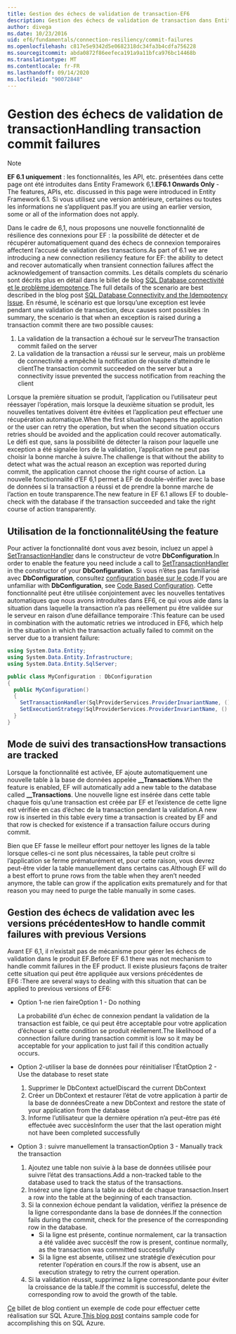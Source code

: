```yaml
---
title: Gestion des échecs de validation de transaction-EF6
description: Gestion des échecs de validation de transaction dans Entity Framework 6
author: divega
ms.date: 10/23/2016
uid: ef6/fundamentals/connection-resiliency/commit-failures
ms.openlocfilehash: c817e5e9342d5e0682318dc34fa3b4cdfa756228
ms.sourcegitcommit: abda0872f86eefeca191a9a11bfca976bc14468b
ms.translationtype: MT
ms.contentlocale: fr-FR
ms.lasthandoff: 09/14/2020
ms.locfileid: "90072848"
---
```

# <a name="handling-transaction-commit-failures"></a><span data-ttu-id="546f1-103">Gestion des échecs de validation de transaction</span><span class="sxs-lookup"><span data-stu-id="546f1-103">Handling transaction commit failures</span></span>

> [!NOTE]
> <span data-ttu-id="546f1-104">**EF 6.1 uniquement** : les fonctionnalités, les API, etc. présentées dans cette page ont été introduites dans Entity Framework 6,1.</span><span class="sxs-lookup"><span data-stu-id="546f1-104">**EF6.1 Onwards Only** - The features, APIs, etc. discussed in this page were introduced in Entity Framework 6.1.</span></span> <span data-ttu-id="546f1-105">Si vous utilisez une version antérieure, certaines ou toutes les informations ne s’appliquent pas.</span><span class="sxs-lookup"><span data-stu-id="546f1-105">If you are using an earlier version, some or all of the information does not apply.</span></span>  

<span data-ttu-id="546f1-106">Dans le cadre de 6,1, nous proposons une nouvelle fonctionnalité de résilience des connexions pour EF : la possibilité de détecter et de récupérer automatiquement quand des échecs de connexion temporaires affectent l’accusé de validation des transactions.</span><span class="sxs-lookup"><span data-stu-id="546f1-106">As part of 6.1 we are introducing a new connection resiliency feature for EF: the ability to detect and recover automatically when transient connection failures affect the acknowledgement of transaction commits.</span></span> <span data-ttu-id="546f1-107">Les détails complets du scénario sont décrits plus en détail dans le billet de blog [SQL Database connectivité et le problème idempotence](/archive/blogs/adonet/sql-database-connectivity-and-the-idempotency-issue).</span><span class="sxs-lookup"><span data-stu-id="546f1-107">The full details of the scenario are best described in the blog post [SQL Database Connectivity and the Idempotency Issue](/archive/blogs/adonet/sql-database-connectivity-and-the-idempotency-issue).</span></span>  <span data-ttu-id="546f1-108">En résumé, le scénario est que lorsqu’une exception est levée pendant une validation de transaction, deux causes sont possibles :</span><span class="sxs-lookup"><span data-stu-id="546f1-108">In summary, the scenario is that when an exception is raised during a transaction commit there are two possible causes:</span></span>  

1. <span data-ttu-id="546f1-109">La validation de la transaction a échoué sur le serveur</span><span class="sxs-lookup"><span data-stu-id="546f1-109">The transaction commit failed on the server</span></span>
2. <span data-ttu-id="546f1-110">La validation de la transaction a réussi sur le serveur, mais un problème de connectivité a empêché la notification de réussite d’atteindre le client</span><span class="sxs-lookup"><span data-stu-id="546f1-110">The transaction commit succeeded on the server but a connectivity issue prevented the success notification from reaching the client</span></span>  

<span data-ttu-id="546f1-111">Lorsque la première situation se produit, l’application ou l’utilisateur peut réessayer l’opération, mais lorsque la deuxième situation se produit, les nouvelles tentatives doivent être évitées et l’application peut effectuer une récupération automatique.</span><span class="sxs-lookup"><span data-stu-id="546f1-111">When the first situation happens the application or the user can retry the operation, but when the second situation occurs retries should be avoided and the application could recover automatically.</span></span> <span data-ttu-id="546f1-112">Le défi est que, sans la possibilité de détecter la raison pour laquelle une exception a été signalée lors de la validation, l’application ne peut pas choisir la bonne marche à suivre.</span><span class="sxs-lookup"><span data-stu-id="546f1-112">The challenge is that without the ability to detect what was the actual reason an exception was reported during commit, the application cannot choose the right course of action.</span></span> <span data-ttu-id="546f1-113">La nouvelle fonctionnalité d’EF 6,1 permet à EF de double-vérifier avec la base de données si la transaction a réussi et de prendre la bonne marche de l’action en toute transparence.</span><span class="sxs-lookup"><span data-stu-id="546f1-113">The new feature in EF 6.1 allows EF to double-check with the database if the transaction succeeded and take the right course of action transparently.</span></span>  

## <a name="using-the-feature"></a><span data-ttu-id="546f1-114">Utilisation de la fonctionnalité</span><span class="sxs-lookup"><span data-stu-id="546f1-114">Using the feature</span></span>  

<span data-ttu-id="546f1-115">Pour activer la fonctionnalité dont vous avez besoin, incluez un appel à [SetTransactionHandler](https://msdn.microsoft.com/library/system.data.entity.dbconfiguration.setdefaulttransactionhandler.aspx) dans le constructeur de votre **DbConfiguration**.</span><span class="sxs-lookup"><span data-stu-id="546f1-115">In order to enable the feature you need include a call to [SetTransactionHandler](https://msdn.microsoft.com/library/system.data.entity.dbconfiguration.setdefaulttransactionhandler.aspx) in the constructor of your **DbConfiguration**.</span></span> <span data-ttu-id="546f1-116">Si vous n’êtes pas familiarisé avec **DbConfiguration**, consultez [configuration basée sur le code](xref:ef6/fundamentals/configuring/code-based).</span><span class="sxs-lookup"><span data-stu-id="546f1-116">If you are unfamiliar with **DbConfiguration**, see [Code Based Configuration](xref:ef6/fundamentals/configuring/code-based).</span></span> <span data-ttu-id="546f1-117">Cette fonctionnalité peut être utilisée conjointement avec les nouvelles tentatives automatiques que nous avons introduites dans EF6, ce qui vous aide dans la situation dans laquelle la transaction n’a pas réellement pu être validée sur le serveur en raison d’une défaillance temporaire :</span><span class="sxs-lookup"><span data-stu-id="546f1-117">This feature can be used in combination with the automatic retries we introduced in EF6, which help in the situation in which the transaction actually failed to commit on the server due to a transient failure:</span></span>  

``` csharp
using System.Data.Entity;
using System.Data.Entity.Infrastructure;
using System.Data.Entity.SqlServer;

public class MyConfiguration : DbConfiguration  
{
  public MyConfiguration()  
  {  
    SetTransactionHandler(SqlProviderServices.ProviderInvariantName, () => new CommitFailureHandler());  
    SetExecutionStrategy(SqlProviderServices.ProviderInvariantName, () => new SqlAzureExecutionStrategy());  
  }  
}
```  

## <a name="how-transactions-are-tracked"></a><span data-ttu-id="546f1-118">Mode de suivi des transactions</span><span class="sxs-lookup"><span data-stu-id="546f1-118">How transactions are tracked</span></span>  

<span data-ttu-id="546f1-119">Lorsque la fonctionnalité est activée, EF ajoute automatiquement une nouvelle table à la base de données appelée **__Transactions**.</span><span class="sxs-lookup"><span data-stu-id="546f1-119">When the feature is enabled, EF will automatically add a new table to the database called **__Transactions**.</span></span> <span data-ttu-id="546f1-120">Une nouvelle ligne est insérée dans cette table chaque fois qu’une transaction est créée par EF et l’existence de cette ligne est vérifiée en cas d’échec de la transaction pendant la validation.</span><span class="sxs-lookup"><span data-stu-id="546f1-120">A new row is inserted in this table every time a transaction is created by EF and that row is checked for existence if a transaction failure occurs during commit.</span></span>  

<span data-ttu-id="546f1-121">Bien que EF fasse le meilleur effort pour nettoyer les lignes de la table lorsque celles-ci ne sont plus nécessaires, la table peut croître si l’application se ferme prématurément et, pour cette raison, vous devrez peut-être vider la table manuellement dans certains cas.</span><span class="sxs-lookup"><span data-stu-id="546f1-121">Although EF will do a best effort to prune rows from the table when they aren’t needed anymore, the table can grow if the application exits prematurely and for that reason you may need to purge the table manually in some cases.</span></span>  

## <a name="how-to-handle-commit-failures-with-previous-versions"></a><span data-ttu-id="546f1-122">Gestion des échecs de validation avec les versions précédentes</span><span class="sxs-lookup"><span data-stu-id="546f1-122">How to handle commit failures with previous Versions</span></span>

<span data-ttu-id="546f1-123">Avant EF 6,1, il n’existait pas de mécanisme pour gérer les échecs de validation dans le produit EF.</span><span class="sxs-lookup"><span data-stu-id="546f1-123">Before EF 6.1 there was not mechanism to handle commit failures in the EF product.</span></span> <span data-ttu-id="546f1-124">Il existe plusieurs façons de traiter cette situation qui peut être appliquée aux versions précédentes de EF6 :</span><span class="sxs-lookup"><span data-stu-id="546f1-124">There are several ways to dealing with this situation that can be applied to previous versions of EF6:</span></span>  

* <span data-ttu-id="546f1-125">Option 1-ne rien faire</span><span class="sxs-lookup"><span data-stu-id="546f1-125">Option 1 - Do nothing</span></span>  

  <span data-ttu-id="546f1-126">La probabilité d’un échec de connexion pendant la validation de la transaction est faible, ce qui peut être acceptable pour votre application d’échouer si cette condition se produit réellement.</span><span class="sxs-lookup"><span data-stu-id="546f1-126">The likelihood of a connection failure during transaction commit is low so it may be acceptable for your application to just fail if this condition actually occurs.</span></span>  

* <span data-ttu-id="546f1-127">Option 2-utiliser la base de données pour réinitialiser l’État</span><span class="sxs-lookup"><span data-stu-id="546f1-127">Option 2 - Use the database to reset state</span></span>  

  1. <span data-ttu-id="546f1-128">Supprimer le DbContext actuel</span><span class="sxs-lookup"><span data-stu-id="546f1-128">Discard the current DbContext</span></span>  
  2. <span data-ttu-id="546f1-129">Créer un DbContext et restaurer l’état de votre application à partir de la base de données</span><span class="sxs-lookup"><span data-stu-id="546f1-129">Create a new DbContext and restore the state of your application from the database</span></span>  
  3. <span data-ttu-id="546f1-130">Informe l’utilisateur que la dernière opération n’a peut-être pas été effectuée avec succès</span><span class="sxs-lookup"><span data-stu-id="546f1-130">Inform the user that the last operation might not have been completed successfully</span></span>  

* <span data-ttu-id="546f1-131">Option 3 : suivre manuellement la transaction</span><span class="sxs-lookup"><span data-stu-id="546f1-131">Option 3 - Manually track the transaction</span></span>  

  1. <span data-ttu-id="546f1-132">Ajoutez une table non suivie à la base de données utilisée pour suivre l’état des transactions.</span><span class="sxs-lookup"><span data-stu-id="546f1-132">Add a non-tracked table to the database used to track the status of the transactions.</span></span>  
  2. <span data-ttu-id="546f1-133">Insérez une ligne dans la table au début de chaque transaction.</span><span class="sxs-lookup"><span data-stu-id="546f1-133">Insert a row into the table at the beginning of each transaction.</span></span>  
  3. <span data-ttu-id="546f1-134">Si la connexion échoue pendant la validation, vérifiez la présence de la ligne correspondante dans la base de données.</span><span class="sxs-lookup"><span data-stu-id="546f1-134">If the connection fails during the commit, check for the presence of the corresponding row in the database.</span></span>  
     * <span data-ttu-id="546f1-135">Si la ligne est présente, continue normalement, car la transaction a été validée avec succès</span><span class="sxs-lookup"><span data-stu-id="546f1-135">If the row is present, continue normally, as the transaction was committed successfully</span></span>  
     * <span data-ttu-id="546f1-136">Si la ligne est absente, utilisez une stratégie d’exécution pour retenter l’opération en cours.</span><span class="sxs-lookup"><span data-stu-id="546f1-136">If the row is absent, use an execution strategy to retry the current operation.</span></span>  
  4. <span data-ttu-id="546f1-137">Si la validation réussit, supprimez la ligne correspondante pour éviter la croissance de la table.</span><span class="sxs-lookup"><span data-stu-id="546f1-137">If the commit is successful, delete the corresponding row to avoid the growth of the table.</span></span>  

<span data-ttu-id="546f1-138">[Ce](/archive/blogs/adonet/sql-database-connectivity-and-the-idempotency-issue) billet de blog contient un exemple de code pour effectuer cette réalisation sur SQL Azure.</span><span class="sxs-lookup"><span data-stu-id="546f1-138">[This blog post](/archive/blogs/adonet/sql-database-connectivity-and-the-idempotency-issue) contains sample code for accomplishing this on SQL Azure.</span></span>  
